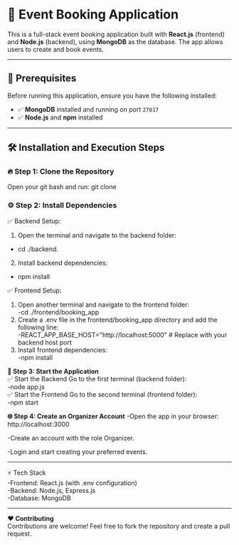 # 🌟 **Event Booking Application**

This is a full-stack event booking application built with **React.js** (frontend) and **Node.js** (backend), using **MongoDB** as the database. The app allows users to create and book events. 

---

## 🚀 **Prerequisites**
Before running this application, ensure you have the following installed:
- ✅ **MongoDB** installed and running on port `27017`
- ✅ **Node.js** and **npm** installed

---

## 🛠️ **Installation and Execution Steps**

### 🔥 **Step 1: Clone the Repository**
Open your git bash and run:
git clone <repository-url>

### ⚙️ **Step 2: Install Dependencies**
✅ Backend Setup:
1. Open the terminal and navigate to the backend folder: 
- cd ./backend.  
2. Install backend dependencies:
- npm install  

✅ Frontend Setup:  
1. Open another terminal and navigate to the frontend folder:  
   -cd ./frontend/booking_app  
2. Create a .env file in the frontend/booking_app directory and add the following line:  
   -REACT_APP_BASE_HOST="http://localhost:5000"   # Replace with your backend host port  
3. Install frontend dependencies:  
   -npm install

**🚀 Step 3: Start the Application**  
✅ Start the Backend Go to the first terminal (backend folder):  
    -node app.js  
✅ Start the Frontend Go to the second terminal (frontend folder):  
    -npm start

**🌐 Step 4: Create an Organizer Account**
-Open the app in your browser: http://localhost:3000

-Create an account with the role Organizer.

-Login and start creating your preferred events.


------
⚡ Tech Stack  
-Frontend: React.js (with .env configuration)  
-Backend: Node.js, Express.js  
-Database: MongoDB  

------

**❤️ Contributing**  
Contributions are welcome! Feel free to fork the repository and create a pull request.





